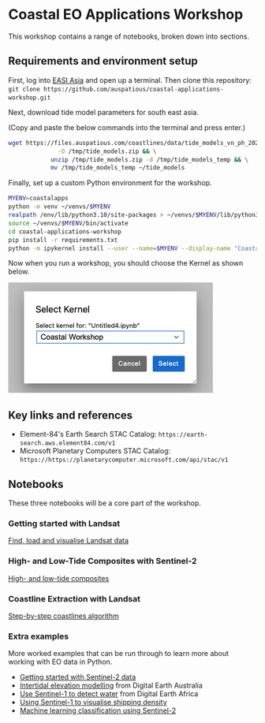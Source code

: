 # Coastal EO Applications Workshop

This workshop contains a range of notebooks, broken down into sections.

## Requirements and environment setup

First, log into [EASI Asia](https://hub.asia.easi-eo.solutions/) and open up a terminal.
Then clone this repository: `git clone https://github.com/auspatious/coastal-applications-workshop.git`

Next, download tide model parameters for south east asia.

(Copy and paste the below commands into the terminal and press enter.)

```bash
wget https://files.auspatious.com/coastlines/data/tide_models_vn_ph_2022.zip \
              -O /tmp/tide_models.zip && \
            unzip /tmp/tide_models.zip -d /tmp/tide_models_temp && \
            mv /tmp/tide_models_temp ~/tide_models
```

Finally, set up a custom Python environment  for the workshop.

```bash
MYENV=coastalapps 
python -m venv ~/venvs/$MYENV
realpath /env/lib/python3.10/site-packages > ~/venvs/$MYENV/lib/python3.10/site-packages/base_venv.pth
source ~/venvs/$MYENV/bin/activate
cd coastal-applications-workshop
pip install -r requirements.txt
python -m ipykernel install --user --name=$MYENV --display-name "Coastal Workshop"
```

Now when you run a workshop, you should choose the Kernel as shown below.

![Coastal workshop kernel](images/kernel_select.png)

## Key links and references

* Element-84's Earth Search STAC Catalog: `https://earth-search.aws.element84.com/v1`
* Microsoft Planetary Computers STAC Catalog: `https://https://planetarycomputer.microsoft.com/api/stac/v1`

## Notebooks

These three notebooks will be a core part of the workshop.

### Getting started with Landsat

[Find, load and visualise Landsat data](notebooks/01_Landsat_GettingStarted.ipynb)

### High- and Low-Tide Composites with Sentinel-2

[High- and low-tide composites](notebooks/02_Sentinel-2_HighLowComposites.ipynb)

### Coastline Extraction with Landsat 

[Step-by-step coastlines algorithm](notebooks/03_Landsat_CoastalChange.ipynb)

### Extra examples

More worked examples that can be run through to learn more about working with
EO data in Python.

* [Getting started with Sentinel-2 data](notebooks/examples/01_Sentinel-2_GettingStarted.ipynb)
* [Intertidal elevation modelling](notebooks/examples/02_IntertidalElevation.ipynb)
from Digital Earth Australia
* [Use Sentinel-1 to detect water](notebooks/examples/03_Sentinel-1_WaterDetection.ipynb)
from Digital Earth Africa
* [Using Sentinel-1 to visualise shipping density](notebooks/examples/04_Sentinel-1_ShippingDensity.ipynb)
* [Machine learning classification using Sentinel-2](notebooks/examples/05_Sentinel-2_MachineLearning.ipynb)
